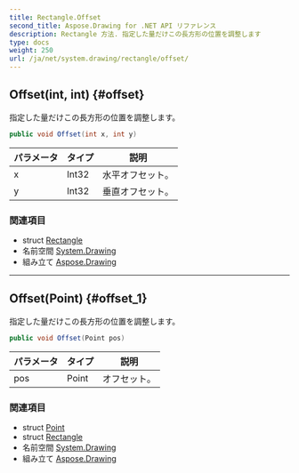 ```yaml
---
title: Rectangle.Offset
second_title: Aspose.Drawing for .NET API リファレンス
description: Rectangle 方法. 指定した量だけこの長方形の位置を調整します
type: docs
weight: 250
url: /ja/net/system.drawing/rectangle/offset/
---
```

## Offset(int, int) {#offset}

指定した量だけこの長方形の位置を調整します。

```csharp
public void Offset(int x, int y)
```

| パラメータ | タイプ | 説明 |
| --- | --- | --- |
| x | Int32 | 水平オフセット。 |
| y | Int32 | 垂直オフセット。 |

### 関連項目

* struct [Rectangle](../)
* 名前空間 [System.Drawing](../../rectangle/)
* 組み立て [Aspose.Drawing](../../../)

---

## Offset(Point) {#offset_1}

指定した量だけこの長方形の位置を調整します。

```csharp
public void Offset(Point pos)
```

| パラメータ | タイプ | 説明 |
| --- | --- | --- |
| pos | Point | オフセット。 |

### 関連項目

* struct [Point](../../point/)
* struct [Rectangle](../)
* 名前空間 [System.Drawing](../../rectangle/)
* 組み立て [Aspose.Drawing](../../../)


